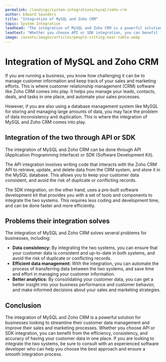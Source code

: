 ```yaml
---
permalink: /landings/system-integrations/mysql/zoho-crm
author: Edward Saunders
title: "Integration of MySQL and Zoho CRM"
topic: System Integration
leadhead: "The integration of MySQL and Zoho CRM is a powerful solution for businesses looking to streamline their customer data management and improve their sales and marketing processes"
leadtext: "Whether you choose API or SDK integration, you can benefit from the efficiency, consistency, and accuracy of having your customer data in one place. If you are looking to integrate the two systems, be sure to consult with an experienced software developer who can help you choose the best approach and ensure a smooth integration process."
image: /assets/images/articles/people-sitting-near-table.webp
---
```

<div class="arttext">
<h1>Integration of MySQL and Zoho CRM</h1>

<p>If you are running a business, you know how challenging it can be to manage customer information and keep track of your sales and marketing efforts. This is where customer relationship management (CRM) software like Zoho CRM comes into play. It helps you manage your leads, contacts, deals, and tasks in one place, and automate your sales processes.</p>

<p>However, if you are also using a database management system like MySQL for storing and managing large amounts of data, you may face the problem of data inconsistency and duplication. This is where the integration of MySQL and Zoho CRM comes into play.</p>

<h2>Integration of the two through API or SDK</h2>

<p>The integration of MySQL and Zoho CRM can be done through API (Application Programming Interface) or SDK (Software Development Kit).</p>

<p>The API integration involves writing code that interacts with the Zoho CRM API to retrieve, update, and delete data from the CRM system, and store it in the MySQL database. This allows you to keep your customer data consistent, and avoid the risk of duplicate or conflicting records.</p>

<p>The SDK integration, on the other hand, uses a pre-built software development kit that provides you with a set of tools and components to integrate the two systems. This requires less coding and development time, and can be done faster and more efficiently.</p>

<h2>Problems their integration solves</h2>

<p>The integration of MySQL and Zoho CRM solves several problems for businesses, including:</p>

<ul>
	<li><strong>Data consistency:</strong> By integrating the two systems, you can ensure that your customer data is consistent and up-to-date in both systems, and avoid the risk of duplicate or conflicting records.</li>
	<li><strong>Efficient data management:</strong> With the integration, you can automate the process of transferring data between the two systems, and save time and effort in managing your customer information.</li>
	<li><strong>Better analytics:</strong> By consolidating your customer data, you can get a better insight into your business performance and customer behavior, and make informed decisions about your sales and marketing strategies.</li>
</ul>

<h2>Conclusion</h2>

<p>The integration of MySQL and Zoho CRM is a powerful solution for businesses looking to streamline their customer data management and improve their sales and marketing processes. Whether you choose API or SDK integration, you can benefit from the efficiency, consistency, and accuracy of having your customer data in one place. If you are looking to integrate the two systems, be sure to consult with an experienced software developer who can help you choose the best approach and ensure a smooth integration process.</p>

</div>